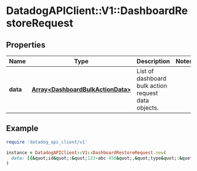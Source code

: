 # DatadogAPIClient::V1::DashboardRestoreRequest

## Properties

| Name | Type | Description | Notes |
| ---- | ---- | ----------- | ----- |
| **data** | [**Array&lt;DashboardBulkActionData&gt;**](DashboardBulkActionData.md) | List of dashboard bulk action request data objects. |  |

## Example

```ruby
require 'datadog_api_client/v1'

instance = DatadogAPIClient::V1::DashboardRestoreRequest.new(
  data: [{&quot;id&quot;:&quot;123-abc-456&quot;,&quot;type&quot;:&quot;dashboard&quot;}]
)
```

